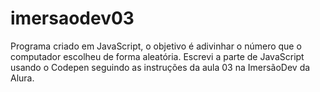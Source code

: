 # imersaodev03
Programa criado em JavaScript, o objetivo é adivinhar o número que o computador escolheu de forma aleatória. Escrevi a parte de JavaScript usando o Codepen seguindo as instruções da aula 03 na ImersãoDev da Alura.

